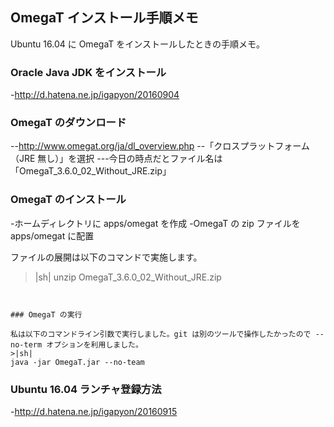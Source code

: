 ## OmegaT インストール手順メモ

Ubuntu 16.04 に OmegaT をインストールしたときの手順メモ。


### Oracle Java JDK をインストール

-http://d.hatena.ne.jp/igapyon/20160904


### OmegaT のダウンロード

--http://www.omegat.org/ja/dl_overview.php
--「クロスプラットフォーム（JRE 無し）」を選択
---今日の時点だとファイル名は「OmegaT_3.6.0_02_Without_JRE.zip」


### OmegaT のインストール

-ホームディレクトリに apps/omegat を作成
-OmegaT の zip ファイルを apps/omegat に配置

ファイルの展開は以下のコマンドで実施します。
>|sh|
unzip OmegaT_3.6.0_02_Without_JRE.zip 
```


### OmegaT の実行

私は以下のコマンドライン引数で実行しました。git は別のツールで操作したかったので --no-term オプションを利用しました。
>|sh|
java -jar OmegaT.jar --no-team
```


### Ubuntu 16.04 ランチャ登録方法

-http://d.hatena.ne.jp/igapyon/20160915

